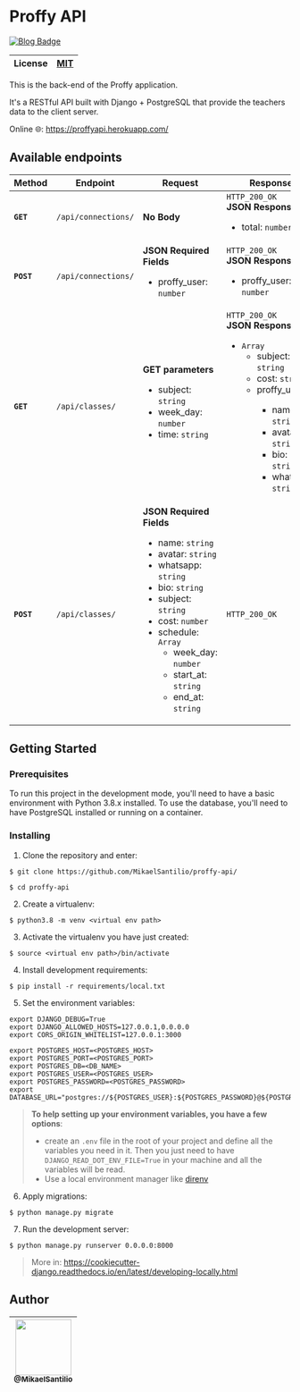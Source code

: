 # Proffy API

[![Blog Badge](https://img.shields.io/badge/Cookiecutter%20Django-black?label=built%20with&style=flat&logo=Django&color=12100e)](https://github.com/pydanny/cookiecutter-django/)



| License       | [MIT](https://github.com/MikaelSantilio/proffy-api/blob/master/LICENSE)           |
| ------------- |:-------------:|

This is the back-end of the Proffy application.

It's a RESTful API built with Django + PostgreSQL that 
provide the teachers data to the client server.

Online 🌐: https://proffyapi.herokuapp.com/


## Available endpoints


| Method     | Endpoint            | Request                                             | Response                                 |
| ---------- | ------------------- | --------------------------------------------------- | ---------------------------------------- |
| **`GET`**  | `/api/connections/` | **No Body**                                           | `HTTP_200_OK`<br>**JSON Response**<ul><li>total: `number`</li> </ul> |
| **`POST`** | `/api/connections/` | **JSON Required Fields**<ul><li>proffy_user: `number`</li> </ul>                               | `HTTP_200_OK`<br>**JSON Response**<ul><li>proffy_user: `number`</li> </ul>                                                                                                                                                                                                                               |
| **`GET`**  | `/api/classes/`     | **GET parameters**<ul> <li>subject: `string`</li> <li>week_day: `number`</li><li>time: `string`</li></ul>| `HTTP_200_OK`<br>**JSON Response**<ul><li>`Array`<ul><li>subject: `string`</li><li>cost: `string`</li><li>proffy_user: </li><ul><li>name: `string`</li><li>avatar: `string`</li><li>bio: `string`</li><li>whatsapp: `string`</li></ul></ul></li> </ul>|
| **`POST`** | `/api/classes/`     | **JSON Required Fields**<ul><li>name: `string`</li><li>avatar: `string`</li><li>whatsapp: `string`</li><li>bio: `string`</li><li>subject: `string`</li><li>cost: `number`</li><li>schedule: `Array`<ul><li>week_day: `number`</li><li>start_at: `string`</li><li>end_at: `string`</li></ul></li> </ul>| `HTTP_200_OK`                                                                                     |

## Getting Started

### Prerequisites
To run this project in the development mode, you'll need to have a basic environment with Python 3.8.x installed. To use the database, you'll need to have PostgreSQL installed or running on a container.

### Installing
1. Clone the repository and enter:
```shell
$ git clone https://github.com/MikaelSantilio/proffy-api/

$ cd proffy-api 
```

2. Create a virtualenv:
```shell
$ python3.8 -m venv <virtual env path>
```

3. Activate the virtualenv you have just created:
```shell
$ source <virtual env path>/bin/activate
```

4. Install development requirements:
```shell
$ pip install -r requirements/local.txt
```

5. Set the environment variables:
```shell
export DJANGO_DEBUG=True
export DJANGO_ALLOWED_HOSTS=127.0.0.1,0.0.0.0
export CORS_ORIGIN_WHITELIST=127.0.0.1:3000

export POSTGRES_HOST=<POSTGRES_HOST>
export POSTGRES_PORT=<POSTGRES_PORT>
export POSTGRES_DB=<DB_NAME>
export POSTGRES_USER=<POSTGRES_USER>
export POSTGRES_PASSWORD=<POSTGRES_PASSWORD>
export DATABASE_URL="postgres://${POSTGRES_USER}:${POSTGRES_PASSWORD}@${POSTGRES_HOST}:${POSTGRES_PORT}/${POSTGRES_DB}"
```
> **To help setting up your environment variables, you have a few options**:
> - create an `.env` file in the root of your project and define all the variables you need in it. Then you just need to have `DJANGO_READ_DOT_ENV_FILE=True` in your machine and all the variables will be read.
> - Use a local environment manager like [direnv](https://direnv.net/)

6. Apply migrations:
```shell
$ python manage.py migrate
```

7. Run the development server:
```shell
$ python manage.py runserver 0.0.0.0:8000
```

> More in: https://cookiecutter-django.readthedocs.io/en/latest/developing-locally.html

## Author

| [<img src="https://avatars1.githubusercontent.com/u/40041499?s=460&u=b484cfea7185c43f1a07cc8ba3a75a82cdc20b27&v=4" width=100><br><sub>@MikaelSantilio</sub>](https://github.com/MikaelSantilio) |
| :---: |
